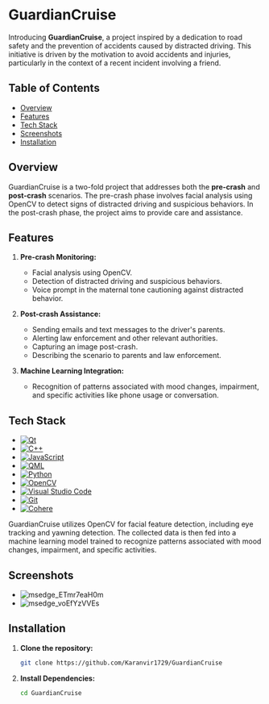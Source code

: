 # GuardianCruise

Introducing **GuardianCruise**, a project inspired by a dedication to road safety and the prevention of accidents caused by distracted driving. This initiative is driven by the motivation to avoid accidents and injuries, particularly in the context of a recent incident involving a friend.

## Table of Contents

- [Overview](#overview)
- [Features](#features)
- [Tech Stack](#tech-stack)
- [Screenshots](#screenshots)
- [Installation](#installation)

## Overview

GuardianCruise is a two-fold project that addresses both the **pre-crash** and **post-crash** scenarios. The pre-crash phase involves facial analysis using OpenCV to detect signs of distracted driving and suspicious behaviors. In the post-crash phase, the project aims to provide care and assistance.

## Features

1. **Pre-crash Monitoring:**
   - Facial analysis using OpenCV.
   - Detection of distracted driving and suspicious behaviors.
   - Voice prompt in the maternal tone cautioning against distracted behavior.

2. **Post-crash Assistance:**
   - Sending emails and text messages to the driver's parents.
   - Alerting law enforcement and other relevant authorities.
   - Capturing an image post-crash.
   - Describing the scenario to parents and law enforcement.

3. **Machine Learning Integration:**
   - Recognition of patterns associated with mood changes, impairment, and specific activities like phone usage or conversation.

## Tech Stack

- [![Qt](https://img.shields.io/badge/Qt-5C2D91?style=flat-square&logo=qt&logoColor=white)](https://www.qt.io/)
- [![C++](https://img.shields.io/badge/C++-00599C?style=flat-square&logo=c%2B%2B&logoColor=white)](https://www.cplusplus.com/)
- [![JavaScript](https://img.shields.io/badge/JavaScript-F7DF1E?style=flat-square&logo=javascript&logoColor=black)](https://developer.mozilla.org/en-US/docs/Web/JavaScript)
- [![QML](https://img.shields.io/badge/QML-44a51c?style=flat-square&logo=qml&logoColor=white)](https://doc.qt.io/qt-5.15/qtqml-index.html)
- [![Python](https://img.shields.io/badge/Python-3776AB?style=flat-square&logo=python&logoColor=white)](https://www.python.org/)
- [![OpenCV](https://img.shields.io/badge/OpenCV-5C3EE8?style=flat-square&logo=opencv&logoColor=white)](https://opencv.org/)
- [![Visual Studio Code](https://img.shields.io/badge/Visual%20Studio%20Code-007ACC?style=flat-square&logo=visual-studio-code&logoColor=white)](https://code.visualstudio.com/)
- [![Git](https://img.shields.io/badge/Git-F05032?style=flat-square&logo=git&logoColor=white)](https://git-scm.com/)
- [![Cohere](https://img.shields.io/badge/Cohere-2c3e50?style=flat-square&logo=cohere&logoColor=white)](https://www.cohere.ai/)


GuardianCruise utilizes OpenCV for facial feature detection, including eye tracking and yawning detection. The collected data is then fed into a machine learning model trained to recognize patterns associated with mood changes, impairment, and specific activities.

## Screenshots
- ![msedge_ETmr7eaH0m](https://github.com/Karanvir1729/GuardianCruise/assets/99195418/f3fa6216-cadb-4c25-9ba3-2ef3674839f7)
- ![msedge_voEfYzVVEs](https://github.com/Karanvir1729/GuardianCruise/assets/99195418/1b17720d-76f4-42cc-845d-82b8f3b517ba)



## Installation

1. **Clone the repository:**

   ```bash
   git clone https://github.com/Karanvir1729/GuardianCruise
   ```

2. **Install Dependencies:**

   ```bash
   cd GuardianCruise
   ```



